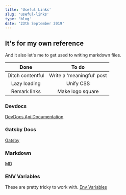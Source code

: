 ```yaml
---
title: 'Useful Links'
slug: 'useful-links'
type: 'blog'
date: '23th September 2019'
---
```


## It's for my own reference 

And it also let's me to get used to writing markdown files.

|       Done                   |         To do         |
|:----------------------------:|:---------------------:|
| Ditch contentful             | Write a 'meaningful' post |
|          Lazy loading        |       Unify CSS       |
|            Remark links      | Make logo square      |

### Devdocs 
[DevDocs Api Documentation](https://devdocs.io/)

### Gatsby Docs 
[Gatsby](https://www.gatsbyjs.org/docs/)

### Markdown
[MD](https://github.com/adam-p/markdown-here/wiki/Markdown-Cheatsheet)

### ENV Variables 
These are pretty tricky to work with. [Env Variables](https://kyleshevlin.com/firebase-and-gatsby-together-at-last)